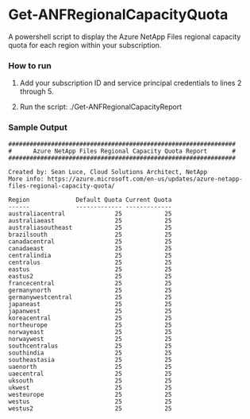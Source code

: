 # Get-ANFRegionalCapacityQuota

A powershell script to display the Azure NetApp Files regional capacity quota for each region within your subscription.

### How to run

1. Add your subscription ID and service principal credentials to lines 2 through 5.

2. Run the script: ./Get-ANFRegionalCapacityReport

### Sample Output
```
################################################################
#      Azure NetApp Files Regional Capacity Quota Report       #
################################################################

Created by: Sean Luce, Cloud Solutions Architect, NetApp
More info: https://azure.microsoft.com/en-us/updates/azure-netapp-files-regional-capacity-quota/

Region             Default Quota Current Quota
------             ------------- -------------
australiacentral              25            25
australiaeast                 25            25
australiasoutheast            25            25
brazilsouth                   25            25
canadacentral                 25            25
canadaeast                    25            25
centralindia                  25            25
centralus                     25            25
eastus                        25            25
eastus2                       25            25
francecentral                 25            25
germanynorth                  25            25
germanywestcentral            25            25
japaneast                     25            25
japanwest                     25            25
koreacentral                  25            25
northeurope                   25            25
norwayeast                    25            25
norwaywest                    25            25
southcentralus                25            25
southindia                    25            25
southeastasia                 25            25
uaenorth                      25            25
uaecentral                    25            25
uksouth                       25            25
ukwest                        25            25
westeurope                    25            25
westus                        25            25
westus2                       25            25
```